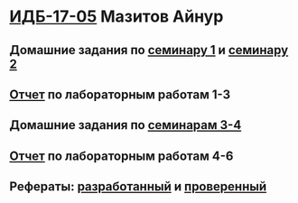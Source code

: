 # [ИДБ-17-05](https://github.com/stankin/design-part-1/wiki/list-idb-17-05) Мазитов Айнур

## Домашние задания по [семинару 1](https://github.com/stankin/design-part-1/wiki/sem1#%D0%9C%D0%B0%D0%B7%D0%B8%D1%82%D0%BE%D0%B2-%D0%90%D0%B9%D0%BD%D1%83%D1%80) и [семинару 2](https://github.com/stankin/design-part-1/wiki/sem2#%D0%9C%D0%B0%D0%B7%D0%B8%D1%82%D0%BE%D0%B2-%D0%90%D0%B9%D0%BD%D1%83%D1%80-%D0%9C%D0%B8%D0%BB%D0%B5%D0%BD%D0%B0-%D0%A8%D0%B5%D1%80%D0%BC%D0%B0%D1%82%D0%BE%D0%B2%D0%B0)

## [Отчет](https://github.com/AirNus/AirNus.github.io/wiki/%D0%9B%D0%B0%D0%B1%D0%BE%D1%80%D0%B0%D1%82%D0%BE%D1%80%D0%BD%D0%B0%D1%8F-1-3) по лабораторным работам 1-3

## Домашние задания по [семинарам 3-4](https://github.com/AirNus/AirNus.github.io/wiki/Business-game)

## [Отчет](https://github.com/AirNus/AirNus.github.io) по лабораторным работам 4-6

## Рефераты: [разработанный](https://github.com/stankin/design-part-1/wiki/exam10-1) и [проверенный](https://github.com/stankin/design-part-1/wiki/exam08-1)
